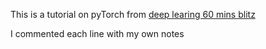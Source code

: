 This is a tutorial on pyTorch from [deep learing 60 mins blitz](https://pytorch.org/tutorials/beginner/deep_learning_60min_blitz.html)

I commented each line with my own notes